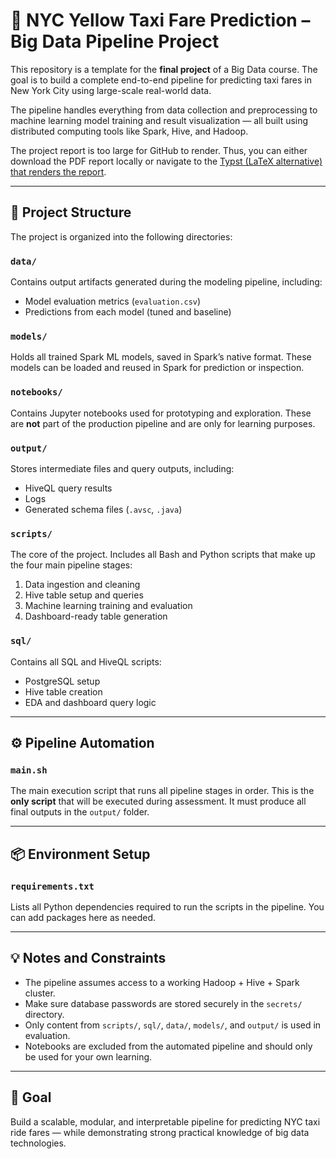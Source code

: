 # 🚕 NYC Yellow Taxi Fare Prediction – Big Data Pipeline Project

This repository is a template for the **final project** of a Big Data course. The goal is to build a complete end-to-end pipeline for predicting taxi fares in New York City using large-scale real-world data.

The pipeline handles everything from data collection and preprocessing to machine learning model training and result visualization — all built using distributed computing tools like Spark, Hive, and Hadoop.

The project report is too large for GitHub to render. Thus, you can either download the PDF report locally or navigate to the [Typst (LaTeX alternative) that renders the report](https://typst.app/project/rSmrrga9HCvA8eirT2UTFu).

---

## 🧱 Project Structure

The project is organized into the following directories:

### `data/`
Contains output artifacts generated during the modeling pipeline, including:
- Model evaluation metrics (`evaluation.csv`)
- Predictions from each model (tuned and baseline)

### `models/`
Holds all trained Spark ML models, saved in Spark’s native format. These models can be loaded and reused in Spark for prediction or inspection.

### `notebooks/`
Contains Jupyter notebooks used for prototyping and exploration. These are **not** part of the production pipeline and are only for learning purposes.

### `output/`
Stores intermediate files and query outputs, including:
- HiveQL query results
- Logs
- Generated schema files (`.avsc`, `.java`)

### `scripts/`
The core of the project. Includes all Bash and Python scripts that make up the four main pipeline stages:
1. Data ingestion and cleaning
2. Hive table setup and queries
3. Machine learning training and evaluation
4. Dashboard-ready table generation

### `sql/`
Contains all SQL and HiveQL scripts:
- PostgreSQL setup
- Hive table creation
- EDA and dashboard query logic

---

## ⚙️ Pipeline Automation

### `main.sh`
The main execution script that runs all pipeline stages in order. This is the **only script** that will be executed during assessment. It must produce all final outputs in the `output/` folder.

---

## 📦 Environment Setup

### `requirements.txt`
Lists all Python dependencies required to run the scripts in the pipeline. You can add packages here as needed.

---

## 💡 Notes and Constraints

- The pipeline assumes access to a working Hadoop + Hive + Spark cluster.
- Make sure database passwords are stored securely in the `secrets/` directory.
- Only content from `scripts/`, `sql/`, `data/`, `models/`, and `output/` is used in evaluation.
- Notebooks are excluded from the automated pipeline and should only be used for your own learning.

---

## 🏁 Goal

Build a scalable, modular, and interpretable pipeline for predicting NYC taxi ride fares — while demonstrating strong practical knowledge of big data technologies.

